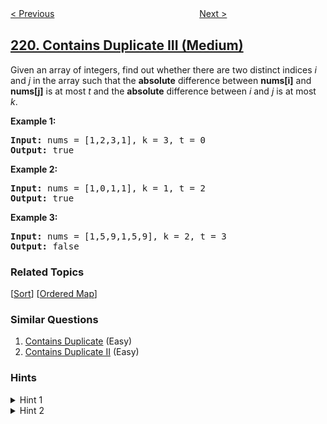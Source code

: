 <!--|This file generated by command(leetcode description); DO NOT EDIT.    |-->
<!--+----------------------------------------------------------------------+-->
<!--|@author    openset <openset.wang@gmail.com>                           |-->
<!--|@link      https://github.com/openset                                 |-->
<!--|@home      https://github.com/openset/leetcode                        |-->
<!--+----------------------------------------------------------------------+-->

[< Previous](https://github.com/openset/leetcode/tree/master/problems/contains-duplicate-ii "Contains Duplicate II")
　　　　　　　　　　　　　　　　
[Next >](https://github.com/openset/leetcode/tree/master/problems/maximal-square "Maximal Square")

## [220. Contains Duplicate III (Medium)](https://leetcode.com/problems/contains-duplicate-iii "存在重复元素 III")

<p>Given an array of integers, find out whether there are two distinct indices <i>i</i> and <i>j</i> in the array such that the <b>absolute</b> difference between <b>nums[i]</b> and <b>nums[j]</b> is at most <i>t</i> and the <b>absolute</b> difference between <i>i</i> and <i>j</i> is at most <i>k</i>.</p>

<div>
<p><strong>Example 1:</strong></p>

<pre>
<strong>Input: </strong>nums = <span id="example-input-1-1">[1,2,3,1]</span>, k = <span id="example-input-1-2">3</span>, t = <span id="example-input-1-3">0</span>
<strong>Output: </strong><span id="example-output-1">true</span>
</pre>

<div>
<p><strong>Example 2:</strong></p>

<pre>
<strong>Input: </strong>nums = <span id="example-input-2-1">[1,0,1,1]</span>, k = <span id="example-input-2-2">1</span>, t = <span id="example-input-2-3">2</span>
<strong>Output: </strong><span id="example-output-2">true</span>
</pre>

<div>
<p><strong>Example 3:</strong></p>

<pre>
<strong>Input: </strong>nums = <span id="example-input-3-1">[1,5,9,1,5,9]</span>, k = <span id="example-input-3-2">2</span>, t = <span id="example-input-3-3">3</span>
<strong>Output: </strong><span id="example-output-3">false</span>
</pre>
</div>
</div>
</div>

### Related Topics
  [[Sort](https://github.com/openset/leetcode/tree/master/tag/sort/README.md)]
  [[Ordered Map](https://github.com/openset/leetcode/tree/master/tag/ordered-map/README.md)]

### Similar Questions
  1. [Contains Duplicate](https://github.com/openset/leetcode/tree/master/problems/contains-duplicate) (Easy)
  1. [Contains Duplicate II](https://github.com/openset/leetcode/tree/master/problems/contains-duplicate-ii) (Easy)

### Hints
<details>
<summary>Hint 1</summary>
Time complexity O(n logk)  - This will give an indication that sorting is involved for k elements.
</details>

<details>
<summary>Hint 2</summary>
Use already existing state to evaluate next state  -  Like, a set of k sorted numbers are only needed to be tracked. When we are processing the next number in array, then we can utilize the existing sorted state and it is not necessary to sort next overlapping set of k numbers again.
</details>
